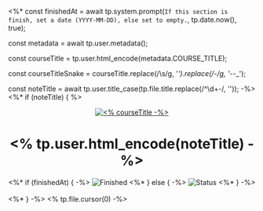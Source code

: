 <%*
const finishedAt = await tp.system.prompt(`If this section is finish, set a date (YYYY-MM-DD), else set to empty.`, tp.date.now(), true);

const metadata = await tp.user.metadata();

const courseTitle = tp.user.html_encode(metadata.COURSE_TITLE);

const courseTitleSnake = courseTitle.replace(/\s/g, '_').replace(/_-_/g, '_--_');

const noteTitle = await tp.user.title_case(tp.file.title.replace(/^\d+-/, ''));
-%>
<%* if (noteTitle) { %>
<div id="title" align="center">
<a href="<% metadata.COURSE_URL -%>">
<img src="https://img.shields.io/badge/<% courseTitleSnake -%>-white?logo=udemy&style=for-the-badge&color=D2CBCB" alt="<% courseTitle -%>" />
</a>
<h1><% tp.user.html_encode(noteTitle) -%></h1>
<%* if (finishedAt) { -%>
<img src="https://img.shields.io/badge/Finished-<% finishedAt.replace(/-/g, '--') -%>-white?labelColor=2A6041&color=B6EFD4" alt="Finished" />
<%* } else { -%>
<img src="https://img.shields.io/badge/Status-In_Progress-white?labelColor=383D3B&color=6290C8" alt="Status" />
<%* } -%>
<br /><br />
</div>
<%* } -%>
<% tp.file.cursor(0) -%>